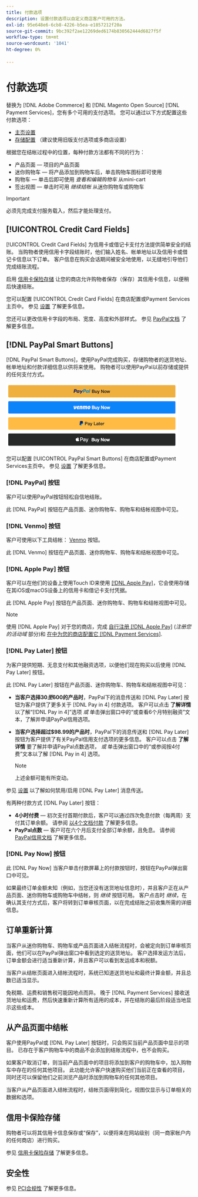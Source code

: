 ```yaml
---
title: 付款选项
description: 设置付款选项以自定义商店客户可用的方法。
exl-id: 95e648e6-6cb8-4226-b5ea-e1857212f20a
source-git-commit: 9bc392f2ae12269ded6174b830562444d6827f5f
workflow-type: tm+mt
source-wordcount: '1041'
ht-degree: 0%

---
```


# 付款选项

替换为 [!DNL Adobe Commerce] 和 [!DNL Magento Open Source] [!DNL Payment Services]，您有多个可用的支付选项。 您可以通过以下方式配置这些付款选项：

* [主页设置](payments-home.md)
* [存储配置](configure-admin.md) （建议使用旧版支付选项或多商店设置）

根据您在结帐过程中的位置，每种付款方法都有不同的行为：

* 产品页面 — 项目的产品页面
* 迷你购物车 — 将产品添加到购物车后，单击购物车图标即可使用
* 购物车 — 单击后即可使用 _查看和编辑购物车_ 从mini-cart
* 签出视图 — 单击时可用 _继续结帐_ 从迷你购物车或购物车

>[!IMPORTANT]
>
>必须先完成支付服务载入，然后才能处理支付。

## [!UICONTROL Credit Card Fields]

[!UICONTROL Credit Card Fields] 为信用卡或借记卡支付方法提供简单安全的结账。 当购物者使用信用卡字段结账时，他们输入姓名、帐单地址以及信用卡或借记卡信息以下订单。 客户信息在购买会话期间被安全地使用，以无缝地引导他们完成结账流程。

启用 [信用卡保险存储](#vaulting) 让您的商店允许购物者保存（保存）其信用卡信息，以便稍后快速结账。

您可以配置 [!UICONTROL Credit Card Fields] 在商店配置或Payment Services主页中。 参见 [设置](settings.md#credit-card-fields) 了解更多信息。

您还可以更改信用卡字段的布局、宽度、高度和外部样式。 参见 [PayPal文档](https://developer.paypal.com/docs/checkout/advanced/customize/card-field-style/) 了解更多信息。

## [!DNL PayPal Smart Buttons]

[!DNL PayPal Smart Buttons]，使用PayPal完成购买，存储购物者的送货地址、帐单地址和付款详细信息以供将来使用。 购物者可以使用PayPal以前存储或提供的任何支付方式。

![[!DNL PayPal Smart Buttons] options](assets/buttons-md.png)

您可以配置 [!UICONTROL PayPal Smart Buttons] 在商店配置或Payment Services主页中。  参见 [设置](settings.md#payment-buttons) 了解更多信息。

### [!DNL PayPal] 按钮

客户可以使用PayPal按钮轻松自信地结账。

此 [!DNL PayPal] 按钮在产品页面、迷你购物车、购物车和结帐视图中可见。

### [!DNL Venmo] 按钮

客户可使用以下工具结帐： [Venmo](https://venmo.com/) 按钮。

此 [!DNL Venmo] 按钮在产品页面、迷你购物车、购物车和结帐视图中可见。

### [!DNL Apple Pay] 按钮

客户可以在他们的设备上使用Touch ID来使用 [[!DNL Apple Pay]](https://www.apple.com/apple-pay/)，它会使用存储在其iOS或macOS设备上的信用卡和借记卡支付凭据。

此 [!DNL Apple Pay] 按钮在产品页面、迷你购物车、购物车和结帐视图中可见。

>[!NOTE]
>
> 使用 [!DNL Apple Pay] 对于您的商店，完成 [自行注册 [!DNL Apple Pay]](https://developer.paypal.com/docs/checkout/apm/apple-pay/#register-your-live-domain) (_注册您的活动域_ 部分)和 [在中为您的商店配置它 [!DNL Payment Services]](settings.md#payment-buttons).

### [!DNL Pay Later] 按钮

为客户提供短期、无息支付和其他融资选项，以便他们现在购买以后使用 [!DNL Pay Later] 按钮。

此 [!DNL Pay Later] 按钮在产品页面、迷你购物车、购物车和结帐视图中可见：

* **当客户选择$30至$600的产品时**，PayPal下的消息传送和 [!DNL Pay Later] 按钮为客户提供了更多关于 [!DNL Pay in 4] 付款选项。 客户可以点击 **了解详情** 以了解“[!DNL Pay in 4]”选项 _或_ 单击弹出窗口中的“或查看6个月特别融资”文本，了解并申请PayPal信用选项。
* **当客户选择超过$98.99的产品时**，PayPal下的消息传送和 [!DNL Pay Later] 按钮为客户提供了有关PayPal信用支付选项的更多信息。 客户可以点击 **了解详情** 要了解并申请PayPal点数选项， _或_ 单击弹出窗口中的“或参阅按4付费”文本以了解 [!DNL Pay in 4] 选项。

   >[!NOTE]
   >
   >上述金额可能有所变动。

参见 [设置](settings.md#payment-buttons) 以了解如何禁用/启用 [!DNL Pay Later] 消息传送。

有两种付款方式 [!DNL Pay Later] 按钮：

* **4小时付费** — 初次支付首期付款后，客户可以通过四次免息付款（每两周）支付其订单余额。 请参阅 [以4个文档付款](https://www.paypal.com/us/digital-wallet/ways-to-pay/buy-now-pay-later) 了解更多信息。
* **PayPal点数** — 客户可在六个月后支付全部订单余额，且免息。 请参阅 [PayPal信用文档](https://www.paypal.com/us/webapps/mpp/paypal-credit) 了解更多信息。

### [!DNL Pay Now] 按钮

此 [!DNL Pay Now] 当客户单击付款屏幕上的付款按钮时，按钮在PayPal弹出窗口中可见。

如果最终订单金额未知（例如，当您还没有送货地址信息时），并且客户正在从产品页面、迷你购物车或购物车中结帐，则 _继续_ 按钮可用。 客户点击时 _继续_，在确认其支付方式后，客户将转到订单审核页面，以在完成结账之前收集所需的详细信息。

## 订单重新计算

当客户从迷你购物车、购物车或产品页面进入结帐流程时，会被定向到订单审核页面，他们可以在PayPal弹出窗口中看到选定的送货地址。 客户选择发运方法后，订单金额会进行适当重新计算，并且客户可以看到发运成本和税额。

当客户从结帐页面进入结帐流程时，系统已知道送货地址和最终计算金额，并且总数已适当显示。

免税期、运费和销售税可能因地点而异。 晚于 [!DNL Payment Services] 接收送货地址和运费，然后快速重新计算所有适用的成本，并在结账的最后阶段适当地显示这些成本。

## 从产品页面中结帐

客户使用PayPal或 [!DNL Pay Later] 按钮时，只会购买当前产品页面中显示的项目。 已存在于客户购物车中的商品不会添加到结账流程中，也不会购买。

如果客户取消订单，则当前产品页面中的项目将添加到客户的购物车中，加入购物车中存在的任何其他项目。 此功能允许客户快速购买他们当前正在查看的项目，同时还可以保留他们之前浏览产品时添加到购物车的任何其他项目。

当客户从产品页面进入结帐流程时，结帐页面得到简化，视图仅显示与订单相关的数据和选项。

## 信用卡保险存储

购物者可以将其信用卡信息保存或“保存”，以便将来在网站级别（同一商家帐户内的任何商店）进行购买。

参见 [信用卡保险存储](vaulting.md) 了解更多信息。

## 安全性

参见 [PCI合规性](security.md#pci-compliance) 了解更多信息。
